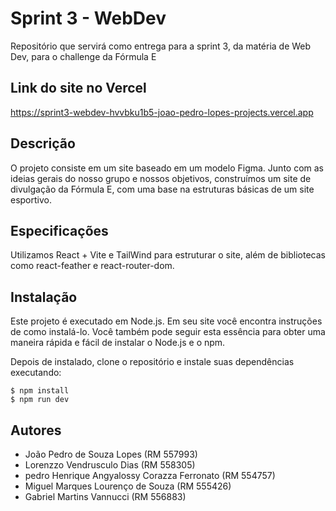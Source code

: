 # Sprint 3 - WebDev
Repositório que servirá como entrega para a sprint 3, da matéria de Web Dev, para o challenge da Fórmula E

## Link do site no Vercel
https://sprint3-webdev-hvvbku1b5-joao-pedro-lopes-projects.vercel.app

## Descrição
O projeto consiste em um site baseado em um modelo Figma. Junto com as ideias gerais do nosso grupo e nossos objetivos, construímos um site de divulgação da Fórmula E, com uma base na estruturas básicas de um site esportivo.

## Especificações
Utilizamos React + Vite e TailWind para estruturar o site, além de bibliotecas como react-feather e react-router-dom. 

## Instalação
Este projeto é executado em Node.js. Em seu site você encontra instruções de como instalá-lo. Você também pode seguir esta essência para obter uma maneira rápida e fácil de instalar o Node.js e o npm.

Depois de instalado, clone o repositório e instale suas dependências executando:

```
$ npm install
$ npm run dev
```

## Autores
- João Pedro de Souza Lopes (RM 557993)
- Lorenzzo Vendrusculo Dias (RM 558305)
- pedro Henrique Angyalossy Corazza Ferronato (RM 554757)
- Miguel Marques Lourenço de Souza (RM 555426)
- Gabriel Martins Vannucci (RM 556883)
